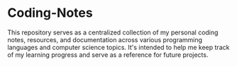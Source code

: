 # Coding-Notes
This repository serves as a centralized collection of my personal coding notes, resources, and documentation across various programming languages and computer science topics. It's intended to help me keep track of my learning progress and serve as a reference for future projects.
